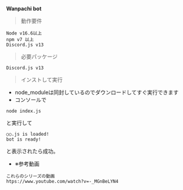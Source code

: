 **Wanpachi bot**
> 動作要件
```
Node v16.6以上
npm v7 以上
Discord.js v13
```
> 必要パッケージ
```
Discord.js v13
```
> インストして実行
- node_moduleは同封しているのでダウンロードしてすぐ実行できます
- コンソールで
```
node index.js
```
と実行して
```
○○.js is loaded!
bot is ready!
```
と表示されたら成功。
- ※参考動画
```
これらのシリーズの動画
htps://www.youtube.com/watch?v=-_MGnBeLYN4
```
